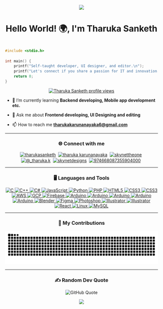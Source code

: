 <p align="center" ><img src="https://github.com/Anmol-Baranwal/Cool-GIFs-For-GitHub/assets/74038190/d48893bd-0757-481c-8d7e-ba3e163feae7" /></p>
<h1 align="center">Hello World! 🌍, I'm Tharuka Sanketh</h1>

```c

#include <stdio.h>

int main() {
    printf("Self-taught developer, UI designer, and editor.\n");
    printf("Let's connect if you share a passion for IT and innovation! 💡🚀\n");
    return 0;
}

```
<p align="center">
    <a href="https://u8views.com/github/Skynettheone">
        <img src="https://u8views.com/api/v1/github/profiles/121316018/views/day-week-month-total-count.svg" alt="Tharuka Sanketh profile views">
    </a>
</p>

- 🌱 I’m currently learning **Backend developing, Mobile app development etc.**

- 💬 Ask me about **Frontend developing, UI Designing and editing**

- 📫 How to reach me **tharukakarunanayaka6@gmail.com**

---

<h3 align="center">🌐 Connect with me</h3>
<p align="center">
<a href="https://twitter.com/tharukasanketh" target="blank"><img align="center" src="https://raw.githubusercontent.com/rahuldkjain/github-profile-readme-generator/master/src/images/icons/Social/twitter.svg" alt="tharukasanketh" height="30" width="40" /></a>&nbsp;
<a href="https://linkedin.com/in/tharuka karunanayaka" target="blank"><img align="center" src="https://raw.githubusercontent.com/rahuldkjain/github-profile-readme-generator/master/src/images/icons/Social/linked-in-alt.svg" alt="tharuka karunanayaka" height="30" width="40" /></a>&nbsp;
<a href="https://stackoverflow.com/users/skynettheone" target="blank"><img align="center" src="https://raw.githubusercontent.com/rahuldkjain/github-profile-readme-generator/master/src/images/icons/Social/stack-overflow.svg" alt="skynettheone" height="30" width="40" /></a>&nbsp;
<a href="https://instagram.com/@_tharuka.k" target="blank"><img align="center" src="https://raw.githubusercontent.com/rahuldkjain/github-profile-readme-generator/master/src/images/icons/Social/instagram.svg" alt="@_tharuka.k" height="30" width="40" /></a>&nbsp;
<a href="https://www.behance.net/skynetdesigns" target="blank"><img align="center" src="https://raw.githubusercontent.com/rahuldkjain/github-profile-readme-generator/master/src/images/icons/Social/behance.svg" alt="skynetdesigns" height="30" width="40" /></a>&nbsp;
<a href="https://discord.gg/974668087355904000" target="blank"><img align="center" src="https://raw.githubusercontent.com/rahuldkjain/github-profile-readme-generator/master/src/images/icons/Social/discord.svg" alt="974668087355904000" height="30" width="40" /></a>&nbsp;
</p>

---

<h3 align="center">🖥️ Languages and Tools</h3>

<p align="center">
    <!-- Languages -->
    <a href="https://www.cprogramming.com/" target="_blank" rel="noreferrer">
        <img src="https://github.com/Scar1109/skill-icons/blob/main/icons/C.svg" alt="C" width="40" height="40"/>
    </a>
    <a href="https://www.w3schools.com/cpp/" target="_blank" rel="noreferrer">
        <img src="https://github.com/Scar1109/skill-icons/blob/main/icons/CPP.svg" alt="C++" width="40" height="40"/>
    </a>
    <a href="https://www.w3schools.com/cs/" target="_blank" rel="noreferrer">
        <img src="https://github.com/Scar1109/skill-icons/blob/main/icons/CS.svg" alt="C#" width="40" height="40"/>
    </a>
    <a href="https://developer.mozilla.org/en-US/docs/Web/JavaScript" target="_blank" rel="noreferrer">
        <img src="https://github.com/Scar1109/skill-icons/blob/main/icons/JavaScript.svg" alt="JavaScript" width="40" height="40"/>
    </a>
    <a href="https://www.python.org" target="_blank" rel="noreferrer">
        <img src="https://github.com/Scar1109/skill-icons/blob/main/icons/Python-Dark.svg" alt="Python" width="40" height="40"/>
    </a>
    <a href="https://www.php.net" target="_blank" rel="noreferrer">
        <img src="https://github.com/Scar1109/skill-icons/blob/main/icons/PHP-Dark.svg" alt="PHP" width="40" height="40"/>
    </a>
    <a href="https://www.w3.org/html/" target="_blank" rel="noreferrer">
        <img src="https://github.com/Scar1109/skill-icons/blob/main/icons/HTML.svg" alt="HTML5" width="40" height="40"/>
    </a>
    <a href="https://www.w3schools.com/css/" target="_blank" rel="noreferrer">
        <img src="https://github.com/Scar1109/skill-icons/blob/main/icons/CSS.svg" alt="CSS3" width="40" height="40"/>
    </a>
    <a href="https://sass-lang.com" target="_blank" rel="noreferrer">
        <img src="https://github.com/Scar1109/skill-icons/blob/main/icons/Sass.svg" alt="CSS3" width="40" height="40"/>
    </a>
    <!-- Cloud Services -->
    <a href="https://aws.amazon.com" target="_blank" rel="noreferrer">
        <img src="https://github.com/Scar1109/skill-icons/blob/main/icons/AWS-Dark.svg" alt="AWS" width="40" height="40"/>
    </a>
    <a href="https://cloud.google.com" target="_blank" rel="noreferrer">
        <img src="https://github.com/Scar1109/skill-icons/blob/main/icons/GCP-Dark.svg" alt="GCP" width="40" height="40"/>
    </a>
    <a href="https://firebase.google.com/" target="_blank" rel="noreferrer">
        <img src="https://github.com/Scar1109/skill-icons/blob/main/icons/Firebase-Dark.svg" alt="Firebase" width="40" height="40"/>
    </a>
    <!-- Tools -->
    <a href="https://code.visualstudio.com" target="_blank" rel="noreferrer">
        <img src="https://github.com/Scar1109/skill-icons/blob/main/icons/VSCode-Dark.svg" alt="Arduino" width="40" height="40"/>
    </a>
    <a href="https://visualstudio.microsoft.com" target="_blank" rel="noreferrer">
        <img src="https://github.com/Scar1109/skill-icons/blob/main/icons/VisualStudio-Dark.svg" alt="Arduino" width="40" height="40"/>
    </a>
    <a href="https://www.arduino.cc/" target="_blank" rel="noreferrer">
        <img src="https://github.com/Scar1109/skill-icons/blob/main/icons/Arduino.svg" alt="Arduino" width="40" height="40"/>
    </a>
    <a href="https://wordpress.com" target="_blank" rel="noreferrer">
        <img src="https://github.com/Scar1109/skill-icons/blob/main/icons/Wordpress.svg" alt="Arduino" width="40" height="40"/>
    </a>
    <a href="https://git-scm.com" target="_blank" rel="noreferrer">
        <img src="https://github.com/Scar1109/skill-icons/blob/main/icons/Git.svg" alt="Arduino" width="40" height="40"/>
    </a>
    <a href="https://www.blender.org/" target="_blank" rel="noreferrer">
        <img src="https://github.com/Scar1109/skill-icons/blob/main/icons/Blender-Dark.svg" alt="Blender" width="40" height="40"/>
    </a>
    <a href="https://www.figma.com/" target="_blank" rel="noreferrer">
        <img src="https://github.com/Scar1109/skill-icons/blob/main/icons/Figma-Dark.svg" alt="Figma" width="40" height="40"/>
    </a>
    <a href="https://www.photoshop.com/en" target="_blank" rel="noreferrer">
        <img src="https://github.com/Scar1109/skill-icons/blob/main/icons/Photoshop.svg" alt="Photoshop" width="40" height="40"/>
    </a>
    <a href="https://www.adobe.com/in/products/illustrator.html" target="_blank" rel="noreferrer">
        <img src="https://github.com/Scar1109/skill-icons/blob/main/icons/Illustrator.svg" alt="Illustrator" width="40" height="40"/>
    </a>
    <a href="https://www.blender.org" target="_blank" rel="noreferrer">
        <img src="https://github.com/Scar1109/skill-icons/blob/main/icons/Blender-Dark.svg" alt="Illustrator" width="40" height="40"/>
    </a>
    <a href="https://reactnative.dev/" target="_blank" rel="noreferrer">
        <img src="https://github.com/Scar1109/skill-icons/blob/main/icons/React-Dark.svg" alt="React" width="40" height="40"/>
    </a>
    <a href="https://www.linux.org/" target="_blank" rel="noreferrer">
        <img src="https://github.com/Scar1109/skill-icons/blob/main/icons/Linux-Dark.svg" alt="Linux" width="40" height="40"/>
    </a>
    <a href="https://www.mysql.com/" target="_blank" rel="noreferrer">
        <img src="https://github.com/Scar1109/skill-icons/blob/main/icons/MySQL-Dark.svg" alt="MySQL" width="40" height="40"/>
    </a>
</p>



---

<div align="center">
  <h3>🐍 My Contributions</h3>    
  <picture>
  <source media="(prefers-color-scheme: dark)" srcset="https://raw.githubusercontent.com/Skynettheone/Skynettheone/output/github-contribution-grid-snake-dark.svg">
  <source media="(prefers-color-scheme: light)" srcset="https://raw.githubusercontent.com/Skynettheone/Skynettheone/output/github-contribution-grid-snake.svg">
  <img alt="github contribution grid snake animation" src="https://raw.githubusercontent.com/Skynettheone/Skynettheone/output/github-contribution-grid-snake.svg">
</picture>
  
</div>

---

<h3 align="center">✍️ Random Dev Quote</h3>
<p align="center">
    <img src="https://quotes-github-readme.vercel.app/api?type=horizontal&theme=dark" alt="GitHub Quote">
</p>

<p align="center">
    <img src="https://github.com/user-attachments/assets/fddcdbcd-5ea2-4416-9f59-ca7fd9394aca" width="300">
</p>
